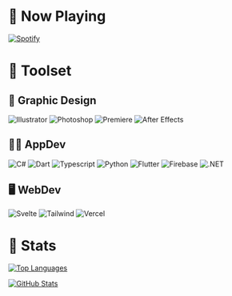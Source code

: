 # 🌌 Now Playing

[![Spotify](https://novatorem-az-21.vercel.app/api/spotify)](https://open.spotify.com/user/Az21)

# 🚀 Toolset

## 🎨 Graphic Design

![Illustrator](https://img.shields.io/badge/Vector-Illustrator-1a1a1a?style=for-the-badge&logo=adobe%20illustrator)
![Photoshop](https://img.shields.io/badge/Raster-Photoshop-1a1a1a?style=for-the-badge&logo=adobe%20photoshop)
![Premiere](https://img.shields.io/badge/Video-Premiere%20Pro-1a1a1a?style=for-the-badge&logo=adobe%20premiere%20pro)
![After Effects](https://img.shields.io/badge/Animate-After%20Effects-1a1a1a?style=for-the-badge&logo=adobe%20after%20effects)

## 🧑‍💻 AppDev

![C#](https://img.shields.io/badge/Lang-C%20Sharp-1a1a1a?style=for-the-badge&logo=c%20sharp&logoColor=AB97D2)
![Dart](https://img.shields.io/badge/Lang-Dart-1a1a1a?style=for-the-badge&logo=dart&logoColor=31A8FF)
![Typescript](https://img.shields.io/badge/Lang-Typescript-1a1a1a?style=for-the-badge&logo=typescript&logoColor=31A8FF)
![Python](https://img.shields.io/badge/Lang-Python-1a1a1a?style=for-the-badge&logo=python&logoColor=FFCA28)
![Flutter](https://img.shields.io/badge/SDK-Flutter-1a1a1a?style=for-the-badge&logo=flutter&logoColor=31A8FF)
![Firebase](https://img.shields.io/badge/DEV-Firebase-1a1a1a?style=for-the-badge&logo=firebase&logoColor=FFCA28)
![.NET](https://img.shields.io/badge/Framework-.NET-1a1a1a?style=for-the-badge&logo=dot%20net&logoColor=AB97D2)

## 🖥️ WebDev

![Svelte](https://img.shields.io/badge/Framework-Svelte-1a1a1a?style=for-the-badge&logo=svelte)
![Tailwind](https://img.shields.io/badge/Library-Tailwind%20CSS-1a1a1a?style=for-the-badge&logo=tailwind%20css)
![Vercel](https://img.shields.io/badge/Deploy-Vercel-1a1a1a?style=for-the-badge&logo=vercel)


# 🎴 Stats

[![Top Languages](https://github-readme-stats-az-21.vercel.app/api/top-langs/?username=Az-21&hide=jupyter%20notebook&exclude_repo=universal-health-card&langs_count=10&layout=compact&theme=dark)](https://github.com/Az-21/github-readme-stats)

[![GitHub Stats](https://github-readme-stats-az-21.vercel.app/api?username=Az-21&count_private=true&show_icons=true&theme=dark)](https://github.com/Az-21/github-readme-stats)
